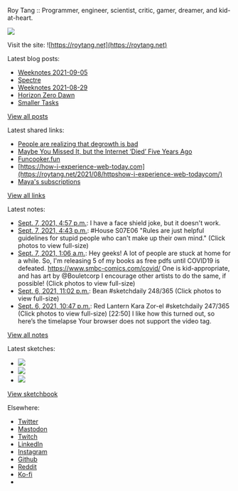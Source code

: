 Roy Tang :: Programmer, engineer, scientist, critic, gamer, dreamer, and kid-at-heart.

![](https://roytang.net/static/img/profile.jpg)

Visit the site: ![https://roytang.net](https://roytang.net)

Latest blog posts:

- [Weeknotes 2021-09-05](https://roytang.net/2021/09/weeknotes-2021-09-05/)
- [Spectre](https://roytang.net/2021/09/spectre/)
- [Weeknotes 2021-08-29](https://roytang.net/2021/08/weeknotes-2021-08-29/)
- [Horizon Zero Dawn](https://roytang.net/2021/08/horizon-zero-dawn/)
- [Smaller Tasks](https://roytang.net/2021/08/smaller-tasks/)

[View all posts](https://roytang.net/blog)

Latest shared links:

- [People are realizing that degrowth is bad](https://roytang.net/2021/09/people-are-realizing-that-degrowth-is-bad/)
- [Maybe You Missed It, but the Internet ‘Died’ Five Years Ago](https://roytang.net/2021/09/073ab5b52efd5697d1e93fae30e1f4c1/)
- [Funcooker.fun](https://roytang.net/2021/08/52eef896e37ef921a0b250864974e14c/)
- [https://how-i-experience-web-today.com](https://roytang.net/2021/08/httpshow-i-experience-web-todaycom/)
- [Maya&#x27;s subscriptions](https://roytang.net/2021/08/mayas-subscriptions/)

[View all links](https://roytang.net/links)

Latest notes:

- [Sept. 7, 2021, 4:57 p.m.](https://roytang.net/2021/09/1435165284520771584/): I have a face shield joke, but it doesn&#x27;t work.
- [Sept. 7, 2021, 4:43 p.m.](https://roytang.net/2021/09/1435161723913203715/): #House S07E06 &quot;Rules are just helpful guidelines for stupid people who can&#x27;t make up their own mind.&quot; (Click photos to view full-size)
- [Sept. 7, 2021, 1:06 a.m.](https://roytang.net/2021/09/1434926011611705348/): Hey geeks! A lot of people are stuck at home for a while. So, I&#x27;m releasing 5 of my books as free pdfs until COVID19 is defeated. https://www.smbc-comics.com/covid/ One is kid-appropriate, and has art by @Bouletcorp I encourage other artists to do the same, if possible! (Click photos to view full-size)
- [Sept. 6, 2021, 11:02 p.m.](https://roytang.net/2021/09/1434894742488117252/): Bean #sketchdaily 248/365 (Click photos to view full-size)
- [Sept. 6, 2021, 10:47 p.m.](https://roytang.net/2021/09/1434891084514009095/): Red Lantern Kara Zor-el #sketchdaily 247/365 (Click photos to view full-size) [22:50] I like how this turned out, so here’s the timelapse Your browser does not support the video tag.

[View all notes](https://roytang.net/notes)

Latest sketches:


- ![](https://roytang.net/media/cache/87/e0/87e036fd006ed6e80b05a6b85faadaab.jpg)
- ![](https://roytang.net/media/cache/ed/64/ed64538fdc149530e5838ab02ddf0e26.jpg)
- ![](https://roytang.net/media/cache/62/ad/62ad4c40a13ce175c2593d34e8c1ebcb.jpg)

[View sketchbook](https://roytang.net/albums/sketchbook)


Elsewhere:

- [Twitter](https://twitter.com/roytang)
- [Mastodon](https://mastodon.technology/@roytang)
- [Twitch](https://twitch.tv/twitchyroy)
- [LinkedIn](https://www.linkedin.com/in/roytang)
- [Instagram](https://instagram.com/roytang0400)
- [Github](https://github.com/roytang)
- [Reddit](https://reddit.com/u/hungryroy)
- [Ko-fi](https://ko-fi.com/roytang)
- [](mailto:hello@roytang.net)
